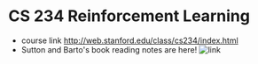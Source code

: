 # CS 234 Reinforcement Learning
* course link http://web.stanford.edu/class/cs234/index.html
* Sutton and Barto's book reading notes are here! ![link](https://github.com/yanyangbaobeiIsEmma/CS-234-RL/)
